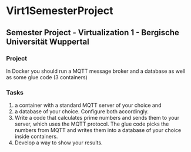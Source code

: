 # Virt1SemesterProject
## Semester Project - Virtualization 1 - Bergische Universität Wuppertal

### Project 
In Docker you should run a MQTT message broker and a database as well as some glue code (3 containers)

### Tasks
1. a container with a standard MQTT server of your choice and
2. a database of your choice. Configure both accordingly.
3. Write a code that calculates prime numbers and sends them to your server, which uses the
MQTT protocol. The glue code picks the numbers from MQTT and writes them into a
database of your choice inside containers.
4. Develop a way to show your results.